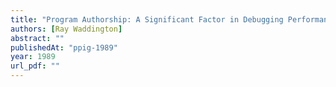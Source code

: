 ```yaml
---
title: "Program Authorship: A Significant Factor in Debugging Performance?"
authors: [Ray Waddington]
abstract: ""
publishedAt: "ppig-1989"
year: 1989
url_pdf: ""
---
```

